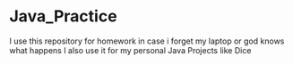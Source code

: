 # Java_Practice
I use this repository for homework in case i forget my laptop or god knows what happens
I also use it for my personal Java Projects like Dice
